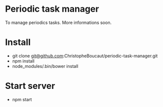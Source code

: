 # Periodic task manager

To manage periodics tasks. More informations soon.

# Install

* git clone git@github.com:ChristopheBoucaut/periodic-task-manager.git
* npm install
* node_modules/.bin/bower install

# Start server

* npm start

